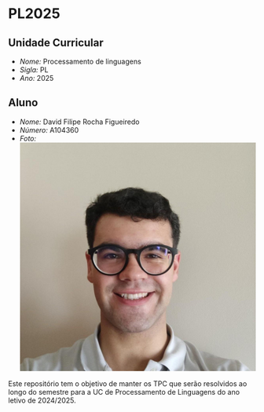 # PL2025

## Unidade Curricular

* *Nome:* Processamento de linguagens
* *Sigla:* PL
* *Ano:* 2025  

## Aluno

* *Nome:* David Filipe Rocha Figueiredo  
* *Número:* A104360
* *Foto:*  
![perfil](images/DavidFilipeRochaFigueiredo.png)

Este repositório tem o objetivo de manter os TPC que serão resolvidos ao longo do semestre para a UC de Processamento de Linguagens do ano letivo de 2024/2025.
